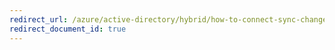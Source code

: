 ```yaml
---
redirect_url: /azure/active-directory/hybrid/how-to-connect-sync-change-the-configuration
redirect_document_id: true
---
```

